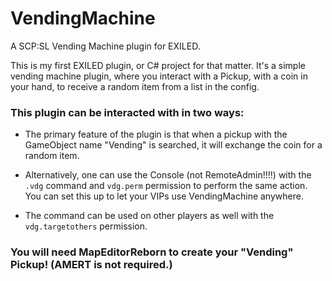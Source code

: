# VendingMachine
A SCP:SL Vending Machine plugin for EXILED.

This is my first EXILED plugin, or C# project for that matter.
It's a simple vending machine plugin, where you interact with a Pickup, with a coin in your hand, to receive a random item from a list in the config.

### This plugin can be interacted with in two ways:

- The primary feature of the plugin is that when a pickup with the GameObject name "Vending" is searched, it will exchange the coin for a random item.
  
- Alternatively, one can use the Console (not RemoteAdmin!!!!) with the ```.vdg``` command and ```vdg.perm``` permission to perform the same action. You can set this up to let your VIPs use VendingMachine anywhere.
  
- The command can be used on other players as well with the ```vdg.targetothers``` permission.

### You will need MapEditorReborn to create your "Vending" Pickup! (AMERT is not required.)
